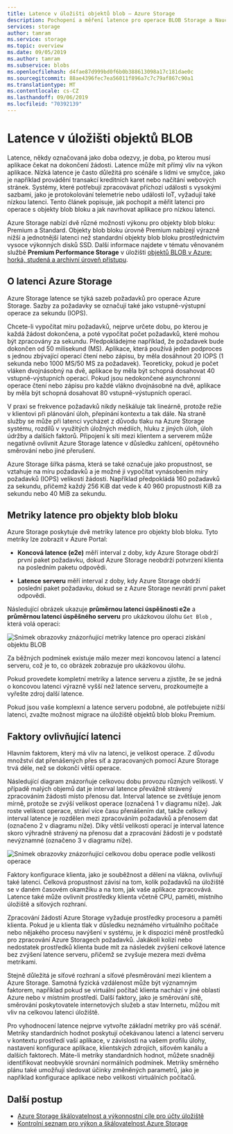 ```yaml
---
title: Latence v úložišti objektů blob – Azure Storage
description: Pochopení a měření latence pro operace BLOB Storage a Naučte se navrhovat aplikace BLOB Storage pro nízkou latenci.
services: storage
author: tamram
ms.service: storage
ms.topic: overview
ms.date: 09/05/2019
ms.author: tamram
ms.subservice: blobs
ms.openlocfilehash: d4fae87d999bd0f6b0b388613098a17c181dae0c
ms.sourcegitcommit: 88ae4396fec7ea56011f896a7c7c79af867c90a1
ms.translationtype: MT
ms.contentlocale: cs-CZ
ms.lasthandoff: 09/06/2019
ms.locfileid: "70392139"
---
```

# <a name="latency-in-blob-storage"></a>Latence v úložišti objektů BLOB

Latence, někdy označovaná jako doba odezvy, je doba, po kterou musí aplikace čekat na dokončení žádosti. Latence může mít přímý vliv na výkon aplikace. Nízká latence je často důležitá pro scénáře s lidmi ve smyčce, jako je například provádění transakcí kreditních karet nebo načítání webových stránek. Systémy, které potřebují zpracovávat příchozí události s vysokými sazbami, jako je protokolování telemetrie nebo události IoT, vyžadují také nízkou latenci. Tento článek popisuje, jak pochopit a měřit latenci pro operace s objekty blob bloku a jak navrhovat aplikace pro nízkou latenci.

Azure Storage nabízí dvě různé možnosti výkonu pro objekty blob bloku: Premium a Standard. Objekty blob bloku úrovně Premium nabízejí výrazně nižší a jednotnější latenci než standardní objekty blob bloku prostřednictvím vysoce výkonných disků SSD. Další informace najdete v tématu věnovaném službě **Premium Performance Storage** v úložišti [objektů BLOB v Azure: horká, studená a archivní úroveň přístupu](storage-blob-storage-tiers.md).

## <a name="about-azure-storage-latency"></a>O latenci Azure Storage

Azure Storage latence se týká sazeb požadavků pro operace Azure Storage. Sazby za požadavky se označují také jako vstupně-výstupní operace za sekundu (IOPS).

Chcete-li vypočítat míru požadavků, nejprve určete dobu, po kterou je každá žádost dokončena, a poté vypočítat počet požadavků, které mohou být zpracovány za sekundu. Předpokládejme například, že požadavek bude dokončen od 50 milisekund (MS). Aplikace, která používá jeden podproces s jednou zbývající operací čtení nebo zápisu, by měla dosáhnout 20 IOPS (1 sekunda nebo 1000 MS/50 MS za požadavek). Teoreticky, pokud je počet vláken dvojnásobný na dvě, aplikace by měla být schopná dosahovat 40 vstupně-výstupních operací. Pokud jsou nedokončené asynchronní operace čtení nebo zápisu pro každé vlákno dvojnásobné na dvě, aplikace by měla být schopná dosahovat 80 vstupně-výstupních operací.

V praxi se frekvence požadavků nikdy neškáluje tak lineárně, protože režie v klientovi při plánování úloh, přepínání kontextu a tak dále. Na straně služby se může při latenci vycházet z důvodu tlaku na Azure Storage systému, rozdílů v využitých úložných médiích, hluku z jiných úloh, úloh údržby a dalších faktorů. Připojení k síti mezi klientem a serverem může negativně ovlivnit Azure Storage latence v důsledku zahlcení, opětovného směrování nebo jiné přerušení.

Azure Storage šířka pásma, která se také označuje jako propustnost, se vztahuje na míru požadavků a je možné ji vypočítat vynásobením míry požadavků (IOPS) velikostí žádosti. Například předpokládá 160 požadavků za sekundu, přičemž každý 256 KiB dat vede k 40 960 propustnosti KiB za sekundu nebo 40 MiB za sekundu.

## <a name="latency-metrics-for-block-blobs"></a>Metriky latence pro objekty blob bloku

Azure Storage poskytuje dvě metriky latence pro objekty blob bloku. Tyto metriky lze zobrazit v Azure Portal:

- **Koncová latence (e2e)** měří interval z doby, kdy Azure Storage obdrží první paket požadavku, dokud Azure Storage neobdrží potvrzení klienta na posledním paketu odpovědi.

- **Latence serveru** měří interval z doby, kdy Azure Storage obdrží poslední paket požadavku, dokud se z Azure Storage nevrátí první paket odpovědi.

Následující obrázek ukazuje **průměrnou latenci úspěšnosti e2e** a **průměrnou latenci úspěšného serveru** pro ukázkovou úlohu `Get Blob` , která volá operaci:

![Snímek obrazovky znázorňující metriky latence pro operaci získání objektu BLOB](media/storage-blobs-latency/latency-metrics-get-blob.png)

Za běžných podmínek existuje málo mezer mezi koncovou latencí a latencí serveru, což je to, co obrázek zobrazuje pro ukázkovou úlohu.

Pokud provedete kompletní metriky a latence serveru a zjistíte, že se jedná o koncovou latenci výrazně vyšší než latence serveru, prozkoumejte a vyřešte zdroj další latence.

Pokud jsou vaše komplexní a latence serveru podobné, ale potřebujete nižší latenci, zvažte možnost migrace na úložiště objektů blob bloku Premium.

## <a name="factors-influencing-latency"></a>Faktory ovlivňující latenci

Hlavním faktorem, který má vliv na latenci, je velikost operace. Z důvodu množství dat přenášených přes síť a zpracovaných pomocí Azure Storage trvá déle, než se dokončí větší operace.

Následující diagram znázorňuje celkovou dobu provozu různých velikostí. V případě malých objemů dat je interval latence převážně strávený zpracováním žádosti místo přenosu dat. Interval latence se zvětšuje jenom mírně, protože se zvýší velikost operace (označená 1 v diagramu níže). Jak roste velikost operace, stráví více času přenášením dat, takže celkový interval latence je rozdělen mezi zpracováním požadavků a přenosem dat (označeno 2 v diagramu níže). Díky větší velikosti operací je interval latence skoro výhradně strávený na přenosu dat a zpracování žádosti je v podstatě nevýznamné (označeno 3 v diagramu níže).

![Snímek obrazovky znázorňující celkovou dobu operace podle velikosti operace](media/storage-blobs-latency/operation-time-size-chart.png)

Faktory konfigurace klienta, jako je souběžnost a dělení na vlákna, ovlivňují také latenci. Celková propustnost závisí na tom, kolik požadavků na úložiště se v daném časovém okamžiku a na tom, jak vaše aplikace zpracovává. Latence také může ovlivnit prostředky klienta včetně CPU, paměti, místního úložiště a síťových rozhraní.

Zpracování žádostí Azure Storage vyžaduje prostředky procesoru a paměti klienta. Pokud je u klienta tlak v důsledku neznámého virtuálního počítače nebo nějakého procesu navýšení v systému, je k dispozici méně prostředků pro zpracování Azure Storagech požadavků. Jakákoli kolizí nebo nedostatek prostředků klienta bude mít za následek zvýšení celkové latence bez zvýšení latence serveru, přičemž se zvyšuje mezera mezi dvěma metrikami.

Stejně důležitá je síťové rozhraní a síťové přesměrování mezi klientem a Azure Storage. Samotná fyzická vzdálenost může být významným faktorem, například pokud se virtuální počítač klienta nachází v jiné oblasti Azure nebo v místním prostředí. Další faktory, jako je směrování sítě, směrování poskytovatele internetových služeb a stav Internetu, můžou mít vliv na celkovou latenci úložiště.

Pro vyhodnocení latence nejprve vytvořte základní metriky pro váš scénář. Metriky standardních hodnot poskytují očekávanou latenci a latenci serveru v kontextu prostředí vaší aplikace, v závislosti na vašem profilu úlohy, nastavení konfigurace aplikace, klientských zdrojích, síťovém kanálu a dalších faktorech. Máte-li metriky standardních hodnot, můžete snadněji identifikovat neobvyklé srovnání normálních podmínek. Metriky směrného plánu také umožňují sledovat účinky změněných parametrů, jako je například konfigurace aplikace nebo velikosti virtuálních počítačů.

## <a name="next-steps"></a>Další postup

- [Azure Storage škálovatelnost a výkonnostní cíle pro účty úložiště](../common/storage-scalability-targets.md)
- [Kontrolní seznam pro výkon a škálovatelnost Azure Storage](../common/storage-performance-checklist.md)
